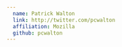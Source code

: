```yaml
---
  name: Patrick Walton
  link: http://twitter.com/pcwalton
  affiliation: Mozilla
  github: pcwalton
---
```

